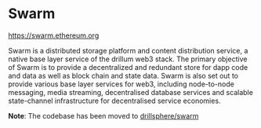 # Swarm

https://swarm.ethereum.org

Swarm is a distributed storage platform and content distribution service, a native base layer service of the drillum web3 stack. The primary objective of Swarm is to provide a decentralized and redundant store for dapp code and data as well as block chain and state data. Swarm is also set out to provide various base layer services for web3, including node-to-node messaging, media streaming, decentralised database services and scalable state-channel infrastructure for decentralised service economies.

**Note**: The codebase has been moved to [drillsphere/swarm](https://github.com/drillsphere/swarm)
